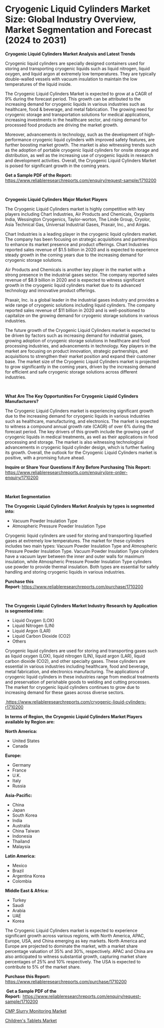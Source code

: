 <p><h1>Cryogenic Liquid Cylinders Market Size: Global Industry Overview, Market Segmentation and Forecast (2024 to 2031)</h1></p><p><strong>Cryogenic Liquid Cylinders Market Analysis and Latest Trends</strong></p>
<p><p>Cryogenic liquid cylinders are specially designed containers used for storing and transporting cryogenic liquids such as liquid nitrogen, liquid oxygen, and liquid argon at extremely low temperatures. They are typically double-walled vessels with vacuum insulation to maintain the low temperatures of the liquid inside.</p><p>The Cryogenic Liquid Cylinders Market is expected to grow at a CAGR of 9% during the forecast period. This growth can be attributed to the increasing demand for cryogenic liquids in various industries such as healthcare, food & beverage, and metal fabrication. The growing need for cryogenic storage and transportation solutions for medical applications, increasing investments in the healthcare sector, and rising demand for processed food products are driving the market growth.</p><p>Moreover, advancements in technology, such as the development of high-performance cryogenic liquid cylinders with improved safety features, are further boosting market growth. The market is also witnessing trends such as the adoption of portable cryogenic liquid cylinders for onsite storage and distribution, as well as the increasing use of cryogenic liquids in research and development activities. Overall, the Cryogenic Liquid Cylinders Market is poised for significant growth in the coming years.</p></p>
<p><strong>Get a Sample PDF of the Report:&nbsp;</strong> <a href="https://www.reliableresearchreports.com/enquiry/request-sample/1710200">https://www.reliableresearchreports.com/enquiry/request-sample/1710200</a></p>
<p>&nbsp;</p>
<p><strong>Cryogenic Liquid Cylinders Major Market Players</strong></p>
<p><p>The Cryogenic Liquid Cylinders market is highly competitive with key players including Chart Industries, Air Products and Chemicals, Oxyplants India, Wessington Cryogenics, Taylor-worton, The Linde Group, Cryolor, Asia Technical Gas, Universal Industrial Gases, Praxair, Inc., and Airgas.</p><p>Chart Industries is a leading player in the cryogenic liquid cylinders market. The company has been focusing on strategic acquisitions and partnerships to enhance its market presence and product offerings. Chart Industries reported sales revenue of $1.5 billion in 2020 and is expected to experience steady growth in the coming years due to the increasing demand for cryogenic storage solutions.</p><p>Air Products and Chemicals is another key player in the market with a strong presence in the industrial gases sector. The company reported sales revenue of $8.9 billion in 2020 and is expected to witness significant growth in the cryogenic liquid cylinders market due to its advanced technology and innovative product offerings.</p><p>Praxair, Inc. is a global leader in the industrial gases industry and provides a wide range of cryogenic solutions including liquid cylinders. The company reported sales revenue of $11 billion in 2020 and is well-positioned to capitalize on the growing demand for cryogenic storage solutions in various industries.</p><p>The future growth of the Cryogenic Liquid Cylinders market is expected to be driven by factors such as increasing demand for industrial gases, growing adoption of cryogenic storage solutions in healthcare and food processing industries, and advancements in technology. Key players in the market are focusing on product innovation, strategic partnerships, and acquisitions to strengthen their market position and expand their customer base. The market size of the Cryogenic Liquid Cylinders market is projected to grow significantly in the coming years, driven by the increasing demand for efficient and safe cryogenic storage solutions across different industries.</p></p>
<p>&nbsp;</p>
<p><strong>What Are The Key Opportunities For Cryogenic Liquid Cylinders Manufacturers?</strong></p>
<p><p>The Cryogenic Liquid Cylinders market is experiencing significant growth due to the increasing demand for cryogenic liquids in various industries such as healthcare, manufacturing, and electronics. The market is expected to witness a compound annual growth rate (CAGR) of over 6% during the forecast period. The key drivers of this growth include the growing use of cryogenic liquids in medical treatments, as well as their applications in food processing and storage. The market is also witnessing technological advancements in cryogenic liquid cylinder design, which is further fueling its growth. Overall, the outlook for the Cryogenic Liquid Cylinders market is positive, with a promising future ahead.</p></p>
<p><strong>Inquire or Share Your Questions If Any Before Purchasing This Report:</strong> <a href="https://www.reliableresearchreports.com/enquiry/pre-order-enquiry/1710200">https://www.reliableresearchreports.com/enquiry/pre-order-enquiry/1710200</a></p>
<p>&nbsp;</p>
<p><strong>Market Segmentation</strong></p>
<p><strong>The Cryogenic Liquid Cylinders Market Analysis by types is segmented into:</strong></p>
<p><ul><li>Vacuum Powder Insulation Type</li><li>Atmospheric Pressure Powder Insulation Type</li></ul></p>
<p><p>Cryogenic liquid cylinders are used for storing and transporting liquefied gases at extremely low temperatures. The market for these cylinders includes two main types: Vacuum Powder Insulation Type and Atmospheric Pressure Powder Insulation Type. Vacuum Powder Insulation Type cylinders have a vacuum layer between the inner and outer walls for maximum insulation, while Atmospheric Pressure Powder Insulation Type cylinders use powder to provide thermal insulation. Both types are essential for safely handling and storing cryogenic liquids in various industries.</p></p>
<p><strong>Purchase this Report:&nbsp;</strong><a href="https://www.reliableresearchreports.com/purchase/1710200">https://www.reliableresearchreports.com/purchase/1710200</a></p>
<p>&nbsp;</p>
<p><strong>The Cryogenic Liquid Cylinders Market Industry Research by Application is segmented into:</strong></p>
<p><ul><li>Liquid Oxygen (LOX)</li><li>Liquid Nitrogen (LIN)</li><li>Liquid Argon (LAR)</li><li>Liquid Carbon Dioxide (CO2)</li><li>Others</li></ul></p>
<p><p>Cryogenic liquid cylinders are used for storing and transporting gases such as liquid oxygen (LOX), liquid nitrogen (LIN), liquid argon (LAR), liquid carbon dioxide (CO2), and other specialty gases. These cylinders are essential in various industries including healthcare, food and beverage, metal fabrication, and electronics manufacturing. The applications of cryogenic liquid cylinders in these industries range from medical treatments and preservation of perishable goods to welding and cutting processes. The market for cryogenic liquid cylinders continues to grow due to increasing demand for these gases across diverse sectors.</p></p>
<p><a href="https://www.reliableresearchreports.com/cryogenic-liquid-cylinders-r1710200">&nbsp;https://www.reliableresearchreports.com/cryogenic-liquid-cylinders-r1710200</a></p>
<p><strong>In terms of Region, the Cryogenic Liquid Cylinders Market Players available by Region are:</strong></p>
<p>
    <p> <strong> North America: </strong>
        <ul>
            <li>United States</li>
            <li>Canada</li>
        </ul>
        </p> 
    <p> <strong> Europe: </strong>
        <ul>
            <li>Germany</li>
            <li>France</li>
            <li>U.K.</li>
            <li>Italy</li>
            <li>Russia</li>
        </ul>
        </p> 
    <p> <strong> Asia-Pacific: </strong>
        <ul>
            <li>China</li>
            <li>Japan</li>
            <li>South Korea</li>
            <li>India</li>
            <li>Australia</li>
            <li>China Taiwan</li>
            <li>Indonesia</li>
            <li>Thailand</li>
            <li>Malaysia</li>
        </ul>
        </p> 
    <p> <strong> Latin America: </strong>
        <ul>
            <li>Mexico</li>
            <li>Brazil</li>
            <li>Argentina Korea</li>
            <li>Colombia</li>
        </ul>
        </p> 
    <p> <strong> Middle East & Africa: </strong>
        <ul>
            <li>Turkey</li>
            <li>Saudi</li>
            <li>Arabia</li>
            <li>UAE</li>
            <li>Korea</li>
        </ul>
    </p>
    </p>
<p><p>The Cryogenic Liquid Cylinders market is expected to experience significant growth across various regions, with North America, APAC, Europe, USA, and China emerging as key markets. North America and Europe are projected to dominate the market, with a market share percentage valuation of 35% and 30%, respectively. APAC and China are also anticipated to witness substantial growth, capturing market share percentages of 25% and 10% respectively. The USA is expected to contribute to 5% of the market share.</p></p>
<p><strong>Purchase this Report: </strong><a href="https://www.reliableresearchreports.com/purchase/1710200">https://www.reliableresearchreports.com/purchase/1710200</a></p>
<p>&nbsp;<strong>Get a Sample PDF of the Report:&nbsp;&nbsp;</strong><a href="https://www.reliableresearchreports.com/enquiry/request-sample/1710200">https://www.reliableresearchreports.com/enquiry/request-sample/1710200</a></p>
<p><strong></strong></p>
<p><p><a href="https://github.com/troySchroederhs/Market-Research-Report-List-1/blob/main/cmp-slurry-monitoring-market.md">CMP Slurry Monitoring Market</a></p><p><a href="https://github.com/davidmackay7867865/Market-Research-Report-List-1/blob/main/childrens-tablets-market.md">Children's Tablets Market</a></p></p>